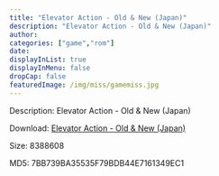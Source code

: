 ```yaml
---
title: "Elevator Action - Old & New (Japan)"
description: "Elevator Action - Old & New (Japan)"
author: 
categories: ["game","rom"]
date: 
displayInList: true
displayInMenu: false
dropCap: false
featuredImage: /img/miss/gamemiss.jpg
---
```


Description: Elevator Action - Old & New (Japan)

Download: <a style="text-decoration:underline;" href="https://mega.nz/#!vfRQUKZJ!Geg-ul2PamDX0c0s8eZeMoWghkBArTXz7tMllzZPHgI" target = "_blank" rel = "nofollow" > Elevator Action - Old & New (Japan)</a>

Size: 8388608

MD5: 7BB739BA35535F79BDB44E7161349EC1

